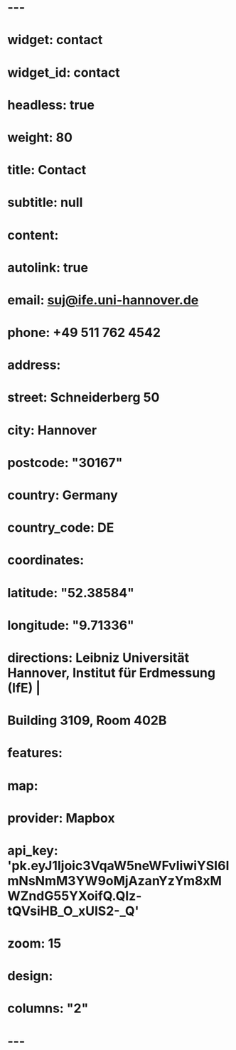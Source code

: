 # ---
# widget: contact
# widget_id: contact
# headless: true
# weight: 80
# title: Contact
# subtitle: null
# content:
#  autolink: true
#   email: suj@ife.uni-hannover.de
#   phone: +49 511 762 4542
#   address:
#     street: Schneiderberg 50
#     city: Hannover
#     postcode: "30167"
#     country: Germany
#     country_code: DE
#   coordinates:
#     latitude: "52.38584" 
#     longitude: "9.71336"
#   directions: Leibniz Universität Hannover, Institut für Erdmessung (IfE) |
#     Building 3109, Room 402B
# features:
#   map:
#     provider: Mapbox
#     api_key: 'pk.eyJ1Ijoic3VqaW5neWFvIiwiYSI6ImNsNmM3YW9oMjAzanYzYm8xMWZndG55YXoifQ.QIz-tQVsiHB_O_xUlS2-_Q'
#     zoom: 15
# design:
#   columns: "2"
# ---
